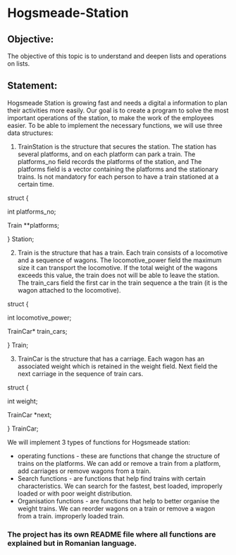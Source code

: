 # Hogsmeade-Station

## Objective: 

The objective of this topic is to understand and deepen lists and operations
on lists.

## Statement: 

Hogsmeade Station is growing fast and needs a digital a
information to plan their activities more easily. Our goal is to create a program
to solve the most important operations of the station, to make the work of the employees easier.
To be able to implement the necessary functions, we will use three data structures:

1. TrainStation is the structure that secures the station. The station has several platforms, and on each
platform can park a train. The platforms_no field records the platforms of the station, and
The platforms field is a vector containing the platforms and the stationary trains. Is not
mandatory for each person to have a train stationed at a certain time.

struct {

int platforms_no;

Train **platforms;

} Station;

2. Train is the structure that has a train. Each train consists of a locomotive and a
sequence of wagons. The locomotive_power field the maximum size it can
transport the locomotive. If the total weight of the wagons exceeds this value, the train does not
will be able to leave the station. The train_cars field the first car in the train sequence a
the train (it is the wagon attached to the locomotive).

struct {

int locomotive_power;

TrainCar* train_cars;

} Train;

3. TrainCar is the structure that has a carriage. Each wagon has an associated weight which
is retained in the weight field. Next field the next carriage in the sequence of
train cars.

struct {

int weight;

TrainCar *next;

} TrainCar;

We will implement 3 types of functions for Hogsmeade station:

* operating functions - these are functions that change the structure of trains on the platforms. We can
add or remove a train from a platform, add carriages or
remove wagons from a train.
* Search functions - are functions that help find trains with certain characteristics.
We can search for the fastest, best loaded, improperly loaded or with
poor weight distribution.
* Organisation functions - are functions that help to better organise the weight
trains. We can reorder wagons on a train or remove a wagon from a train.
improperly loaded train.

### The project has its own README file where all functions are explained but in Romanian language.
